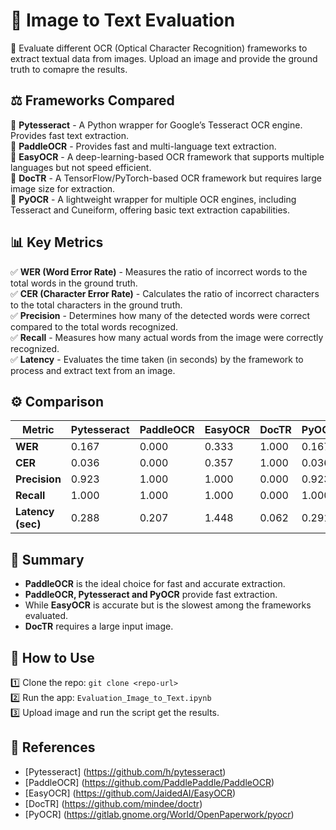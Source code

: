 # 📄 Image to Text Evaluation
🚀 Evaluate different OCR (Optical Character Recognition) frameworks to extract textual data from images. Upload an image and provide the ground truth to comapre the results.

##  ⚖️ Frameworks Compared
📌 **Pytesseract** - A Python wrapper for Google’s Tesseract OCR engine. Provides fast text extraction.  
📌 **PaddleOCR** - Provides fast and multi-language text extraction.  
📌 **EasyOCR** - A deep-learning-based OCR framework that supports multiple languages but not speed efficient.  
📌 **DocTR** - A TensorFlow/PyTorch-based OCR framework but requires large image size for extraction.  
📌 **PyOCR** - A lightweight wrapper for multiple OCR engines, including Tesseract and Cuneiform, offering basic text extraction capabilities.  

## 📊 Key Metrics  
✅ **WER (Word Error Rate)** - Measures the ratio of incorrect words to the total words in the ground truth.  
✅ **CER (Character Error Rate)** - Calculates the ratio of incorrect characters to the total characters in the ground truth.    
✅ **Precision** - Determines how many of the detected words were correct compared to the total words recognized.  
✅ **Recall** - Measures how many actual words from the image were correctly recognized.  
✅ **Latency** - Evaluates the time taken (in seconds) by the framework to process and extract text from an image.  

## ⚙️ Comparison
| Metric             | Pytesseract | PaddleOCR | EasyOCR | DocTR | PyOCR |
|--------------------|------------|-----------|---------|------|-------|
| **WER**           | 0.167      | 0.000     | 0.333   | 1.000 | 0.167 |
| **CER**           | 0.036      | 0.000     | 0.357   | 1.000 | 0.036 |
| **Precision**     | 0.923      | 1.000     | 1.000   | 0.000 | 0.923 |
| **Recall**        | 1.000      | 1.000     | 1.000   | 0.000 | 1.000 |
| **Latency (sec)** | 0.288      | 0.207     | 1.448   | 0.062 | 0.291 |

## 🎯 Summary
- **PaddleOCR** is the ideal choice for fast and accurate extraction.  
- **PaddleOCR, Pytesseract and PyOCR** provide fast extraction.  
- While **EasyOCR** is accurate but is the slowest among the frameworks evaluated.  
- **DocTR** requires a large input image.  

## 🚀 How to Use
1️⃣ Clone the repo: `git clone <repo-url>`      
2️⃣ Run the app: `Evaluation_Image_to_Text.ipynb`  
3️⃣ Upload image and run the script get the results.

## 🔗 References
- [Pytesseract] (https://github.com/h/pytesseract)  
- [PaddleOCR] (https://github.com/PaddlePaddle/PaddleOCR)
- [EasyOCR] (https://github.com/JaidedAI/EasyOCR)
- [DocTR] (https://github.com/mindee/doctr)
- [PyOCR] (https://gitlab.gnome.org/World/OpenPaperwork/pyocr)
